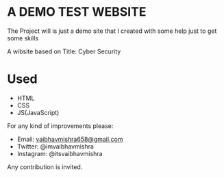 A DEMO TEST WEBSITE
==============

The Project will is just a demo site that I created with some help just to get some skills

A wibsite based on Title: Cyber Security


Used
==============

- HTML
- CSS
- JS(JavaScript)

For any kind of improvements please:

- Email: vaibhavmishra658@gmail.com 
- Twitter: @imvaibhavmishra
- Instagram: @itsvaibhavmishra

Any contribution is invited. 
